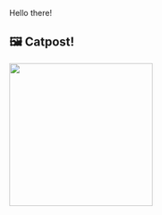 Hello there!



## 🖼️ Catpost!

<sub>
    <img src="https://cdn2.thecatapi.com/images/7t6.gif" height="256">
</sub>


